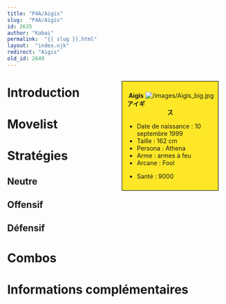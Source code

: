 ```yaml
---
title: "P4A/Aigis"
slug:  "P4A/Aigis"
id: 2635
author: "Kabai"
permalink:  "{{ slug }}.html"
layout:  "index.njk"
redirect: "Aigis"
old_id: 2649
---
```


<div style="float:right; border: 1px black solid; background-color: #FEE727; width: 40%; margin:15px; padding:10px">
<div style="float:right">

![](/images/Aigis_big.jpg "/images/Aigis_big.jpg")

</div>
<div>
<center>

**Aigis**  
**アイギス**  
  

</center>

- Date de naissance : 10 septembre 1999
- Taille : 162 cm
- Persona : Athena
- Arme : armes à feu
- Arcane : Fool

<!-- -->

- Santé : 9000

</div>
</div>

# Introduction

# Movelist

# Stratégies

## Neutre

## Offensif

## Défensif

# Combos

# Informations complémentaires
